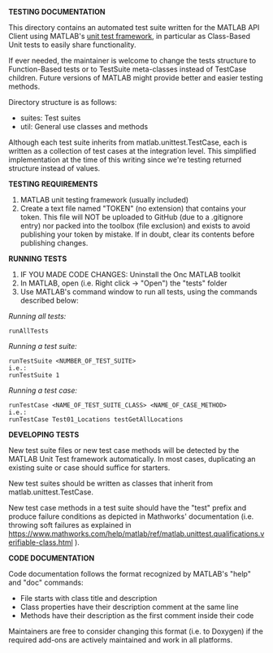 **TESTING DOCUMENTATION**

This directory contains an automated test suite written for the MATLAB API Client using MATLAB's [unit test framework](https://www.mathworks.com/help/matlab/matlab-unit-test-framework.html), in particular as Class-Based Unit tests to easily share functionality.

If ever needed, the maintainer is welcome to change the tests structure to Function-Based tests or to TestSuite meta-classes instead of TestCase children. Future versions of MATLAB might provide better and easier testing methods.

Directory structure is as follows:

* suites:    Test suites
* util:      General use classes and methods

Although each test suite inherits from matlab.unittest.TestCase, each is written as a collection of test cases at the integration level. This simplified implementation at the time of this writing since we're testing returned structure instead of values.


**TESTING REQUIREMENTS**

1. MATLAB unit testing framework (usually included)
2. Create a text file named "TOKEN" (no extension) that contains your token. This file will NOT be uploaded to GitHub (due to a .gitignore entry) nor packed into the toolbox (file exclusion) and exists to avoid publishing your token by mistake. If in doubt, clear its contents before publishing changes.

**RUNNING TESTS**

1. IF YOU MADE CODE CHANGES: Uninstall the Onc MATLAB toolkit
1. In MATLAB, open (i.e. Right click -> "Open") the "tests" folder
2. Use MATLAB's command window to run all tests, using the commands described below:

*Running all tests:*

    runAllTests

*Running a test suite:*

    runTestSuite <NUMBER_OF_TEST_SUITE>
    i.e.:
    runTestSuite 1

*Running a test case:*

    runTestCase <NAME_OF_TEST_SUITE_CLASS> <NAME_OF_CASE_METHOD>
    i.e.:
    runTestCase Test01_Locations testGetAllLocations


**DEVELOPING TESTS**

New test suite files or new test case methods will be detected by the MATLAB Unit Test framework automatically. In most cases, duplicating an existing suite or case should suffice for starters.

New test suites should be written as classes that inherit from matlab.unittest.TestCase.

New test case methods in a test suite should have the "test" prefix and produce failure conditions as depicted in Mathworks' documentation (i.e. throwing soft failures as explained in https://www.mathworks.com/help/matlab/ref/matlab.unittest.qualifications.verifiable-class.html ).


**CODE DOCUMENTATION**

Code documentation follows the format recognized by MATLAB's "help" and "doc" commands:

- File starts with class title and description
- Class properties have their description comment at the same line
- Methods have their description as the first comment inside their code

Maintainers are free to consider changing this format (i.e. to Doxygen) if the required add-ons are actively maintained and work in all platforms.